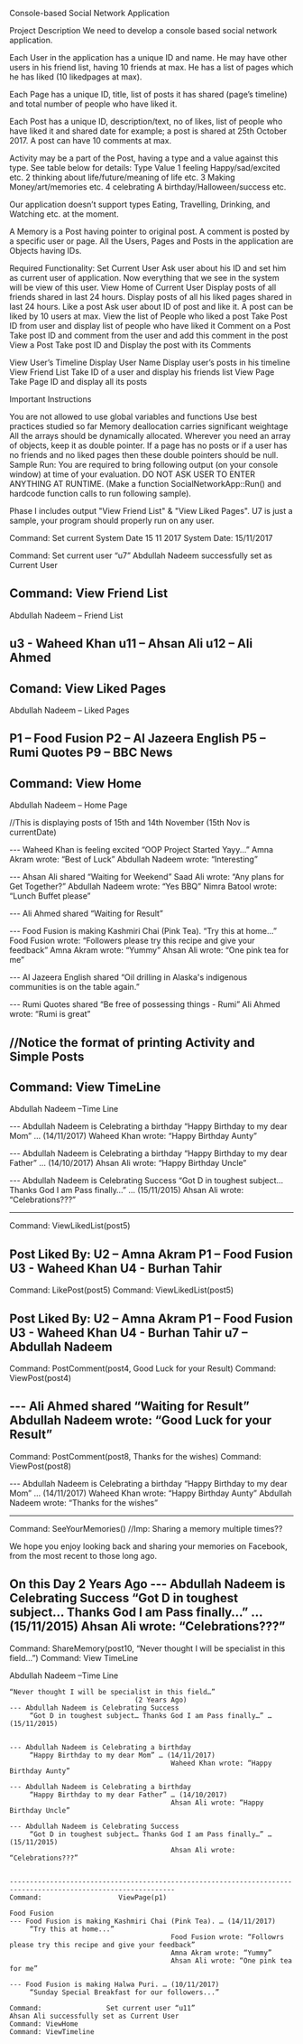 Console-based Social Network Application




Project Description
We need to develop a console based social network application. 

Each User in the application has a unique ID and name. He may have other users in his friend list, having 10 friends at max. He has a list of pages which he has liked (10 likedpages at max). 

Each Page has a unique ID, title, list of posts it has shared (page’s timeline) and total number of people who have liked it. 

Each Post has a unique ID, description/text, no of likes, list of people who have liked it and shared date for example; a post is shared at 25th October 2017. A post can have 10 comments at max. 

Activity may be a part of the Post, having a type and a value against this type. See table below for details:
	Type					Value
1 	feeling   			Happy/sad/excited etc.
2	thinking about	    life/future/meaning of life etc.
3	Making      		Money/art/memories etc.
4	celebrating	A 		birthday/Halloween/success etc.

Our application doesn’t support types Eating, Travelling, Drinking, and Watching etc. at the moment.

A Memory is a Post having pointer to original post.
A comment is posted by a specific user or page. All the Users, Pages and Posts in the application are Objects having IDs.
 
Required Functionality:
Set Current User
	Ask user about his ID and set him as current user of application. Now everything that we see in the system will be view of this user.
View Home of Current User
	Display posts of all friends shared in last 24 hours.
	Display posts of all his liked pages shared in last 24 hours. 
Like a post
	Ask user about ID of post and like it. A post can be liked by 10 users at max.
View the list of People who liked a post
	Take Post ID from user and display list of people who have liked it
Comment on a Post
	Take post ID and comment from the user and add this comment in the post
View a Post
	Take post ID and Display the post with its Comments

View User’s Timeline
	Display User Name
	Display user’s posts in his timeline
View Friend List
	Take ID of a user and display his friends list
View Page
	Take Page ID and display all its posts

Important Instructions

You are not allowed to use global variables and functions
Use best practices studied so far
Memory deallocation carries significant weightage
All the arrays should be dynamically allocated.
Wherever you need an array of objects, keep it as double pointer. If a page has no posts or if a user has no friends and no liked pages then these double pointers should be null.
Sample Run: You are required to bring following output (on your console window) at time of your evaluation. DO NOT ASK USER TO ENTER ANYTHING AT RUNTIME. (Make a function SocialNetworkApp::Run() and hardcode function calls to run following sample).

Phase I includes output "View Friend List" & "View Liked Pages". U7 is just a sample, your program should properly run on any user.

Command:                Set current System Date 15 11 2017
System Date:            15/11/2017

Command:                Set current user “u7”
Abdullah Nadeem successfully set as Current User


Command:                View Friend List
-------------------------------------------------------------------------------------------------------------
Abdullah Nadeem – Friend List

u3 - Waheed Khan
u11 – Ahsan Ali
u12 – Ali Ahmed
---------------------------------------------------------------------------------------------------------------

Comand:                  View Liked Pages
---------------------------------------------------------------------------------------------------------------
Abdullah Nadeem – Liked Pages


P1 – Food Fusion
P2 – Al Jazeera English
P5 – Rumi Quotes
P9 – BBC News
---------------------------------------------------------------------------------------------------------------
Command:                View Home
---------------------------------------------------------------------------------------------------------------
Abdullah Nadeem – Home Page 

//This is displaying posts of 15th and 14th November (15th Nov is currentDate)

--- Waheed Khan is feeling excited
     “OOP Project Started Yayy...”
                                        Amna Akram wrote: “Best of Luck”
                                        Abdullah Nadeem wrote: “Interesting”

--- Ahsan Ali shared “Waiting for Weekend”
                                        Saad Ali wrote: “Any plans for Get Together?”
                                        Abdullah Nadeem wrote: “Yes BBQ”
                                        Nimra Batool wrote: “Lunch Buffet please”

--- Ali Ahmed shared “Waiting for Result”

--- Food Fusion is making Kashmiri Chai (Pink Tea).
     “Try this at home...”
                                        Food Fusion wrote: “Followers please try this recipe and give your feedback”
                                        Amna Akram wrote: “Yummy”
                                        Ahsan Ali wrote: “One pink tea for me”

--- Al Jazeera English shared “Oil drilling in Alaska's indigenous communities is on the table again.”

--- Rumi Quotes shared “Be free of possessing things - Rumi”
                                        Ali Ahmed wrote: “Rumi is great”

//Notice the format of printing Activity and Simple Posts
---------------------------------------------------------------------------------------------------------------
Command:                  View TimeLine
---------------------------------------------------------------------------------------------------------------
Abdullah Nadeem –Time Line

--- Abdullah Nadeem is Celebrating a birthday
     “Happy Birthday to my dear Mom” … (14/11/2017)
                                        Waheed Khan wrote: “Happy Birthday Aunty”

--- Abdullah Nadeem is Celebrating a birthday
     “Happy Birthday to my dear Father” … (14/10/2017)
                                        Ahsan Ali wrote: “Happy Birthday Uncle”

--- Abdullah Nadeem is Celebrating Success
     “Got D in toughest subject… Thanks God I am Pass finally…” … (15/11/2015)
                                        Ahsan Ali wrote: “Celebrations???”

---------------------------------------------------------------------------------------------------------------
Command:                   ViewLikedList(post5)

Post Liked By:
U2 – Amna Akram
P1 – Food Fusion
U3 - Waheed Khan
U4 - Burhan Tahir
---------------------------------------------------------------------------------------------------------------
Command:                   LikePost(post5)
Command:                   ViewLikedList(post5)

Post Liked By:
U2 – Amna Akram
P1 – Food Fusion
U3 - Waheed Khan
U4 - Burhan Tahir
u7 – Abdullah Nadeem
---------------------------------------------------------------------------------------------------------------
Command:                   PostComment(post4, Good Luck for your Result)
Command:                   ViewPost(post4)

--- Ali Ahmed shared “Waiting for Result”
                                        Abdullah Nadeem wrote: “Good Luck for your Result”
---------------------------------------------------------------------------------------------------------------
Command:                   PostComment(post8, Thanks for the wishes)
Command:                   ViewPost(post8)


--- Abdullah Nadeem is Celebrating a birthday
     “Happy Birthday to my dear Mom” … (14/11/2017)
                                        Waheed Khan wrote: “Happy Birthday Aunty”
                                        Abdullah Nadeem wrote: “Thanks for the wishes”

---------------------------------------------------------------------------------------------------------------
Command:                   SeeYourMemories() //Imp: Sharing a memory multiple times??

We hope you enjoy looking back and sharing your memories on Facebook, from the most recent to those long ago.

On this Day
2 Years Ago
--- Abdullah Nadeem is Celebrating Success
     “Got D in toughest subject… Thanks God I am Pass finally…” … (15/11/2015)
                                        Ahsan Ali wrote: “Celebrations???”
---------------------------------------------------------------------------------------------------------------
Command:                  ShareMemory(post10, “Never thought I will be specialist in this field…”)
Command:                  View TimeLine


Abdullah Nadeem –Time Line

~~~ Abdullah Nadeem shared a memory ~~~ …(15/11/2017)
“Never thought I will be specialist in this field…”
                               (2 Years Ago)
--- Abdullah Nadeem is Celebrating Success
     “Got D in toughest subject… Thanks God I am Pass finally…” … (15/11/2015)


--- Abdullah Nadeem is Celebrating a birthday
     “Happy Birthday to my dear Mom” … (14/11/2017)
                                        Waheed Khan wrote: “Happy Birthday Aunty”

--- Abdullah Nadeem is Celebrating a birthday
     “Happy Birthday to my dear Father” … (14/10/2017)
                                        Ahsan Ali wrote: “Happy Birthday Uncle”

--- Abdullah Nadeem is Celebrating Success
     “Got D in toughest subject… Thanks God I am Pass finally…” … (15/11/2015)
                                        Ahsan Ali wrote: “Celebrations???”


---------------------------------------------------------------------------------------------------------------
Command:                   ViewPage(p1)

Food Fusion
--- Food Fusion is making Kashmiri Chai (Pink Tea). … (14/11/2017)
     “Try this at home...”
                                        Food Fusion wrote: “Followrs please try this recipe and give your feedback”
                                        Amna Akram wrote: “Yummy”
                                        Ahsan Ali wrote: “One pink tea for me”

--- Food Fusion is making Halwa Puri. … (10/11/2017)
     “Sunday Special Breakfast for our followers...”

Command:                Set current user “u11”
Ahsan Ali successfully set as Current User
Command: ViewHome
Command: ViewTimeline

